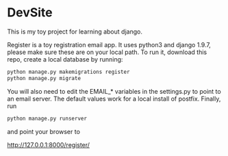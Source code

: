 # DevSite
This is my toy project for learning about django.

Register is a toy registration email app.  It uses python3 and django
1.9.7, please make sure these are on your local path. To run it,
download this repo, create a local database by running:

```python
python manage.py makemigrations register
python manage.py migrate
```

You will also need to edit the EMAIL_* variables in the settings.py to
point to an email server.  The default values work for a local install
of postfix.  Finally, run

```python
python manage.py runserver
```
and point your browser to

http://127.0.0.1:8000/register/
